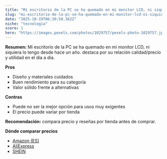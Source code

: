 ```yaml
---
title: "Mi escritorio de la PC se ha quemado en mi monitor LCD, ni siquiera lo tengo desde hace un año."
slug: "mi-escritorio-de-la-pc-se-ha-quemado-en-mi-monitor-lcd-ni-siquiera-lo-tengo-desd"
date: "2025-10-19T06:30:50.362Z"
niche: "tecnologia"
score: 1
hero: "https://images.pexels.com/photos/1029757/pexels-photo-1029757.jpeg?auto=compress&cs=tinysrgb&fit=crop&h=627&w=1200&auto=compress&cs=tinysrgb&w=1200&h=675&fit=crop"
---
```


**Resumen:** Mi escritorio de la PC se ha quemado en mi monitor LCD, ni siquiera lo tengo desde hace un año. destaca por su relación calidad/precio y utilidad en el día a día.

**Pros**
- Diseño y materiales cuidados
- Buen rendimiento para su categoría
- Valor sólido frente a alternativas

**Contras**
- Puede no ser la mejor opción para usos muy exigentes
- El precio puede variar por tienda

**Recomendación:** compara precio y reseñas por tienda antes de comprar.

**Dónde comparar precios**
- [Amazon (ES)](https://www.amazon.es/s?k=Mi%20escritorio%20de%20la%20PC%20se%20ha%20quemado%20en%20mi%20monitor%20LCD%2C%20ni%20siquiera%20lo%20tengo%20desde%20hace%20un%20a%C3%B1o.&tag=teknovashop25-21)
- [AliExpress](https://www.aliexpress.com/wholesale?SearchText=Mi%20escritorio%20de%20la%20PC%20se%20ha%20quemado%20en%20mi%20monitor%20LCD%2C%20ni%20siquiera%20lo%20tengo%20desde%20hace%20un%20a%C3%B1o.)
- [SHEIN](https://www.shein.com/pdsearch/Mi%20escritorio%20de%20la%20PC%20se%20ha%20quemado%20en%20mi%20monitor%20LCD%2C%20ni%20siquiera%20lo%20tengo%20desde%20hace%20un%20a%C3%B1o.)